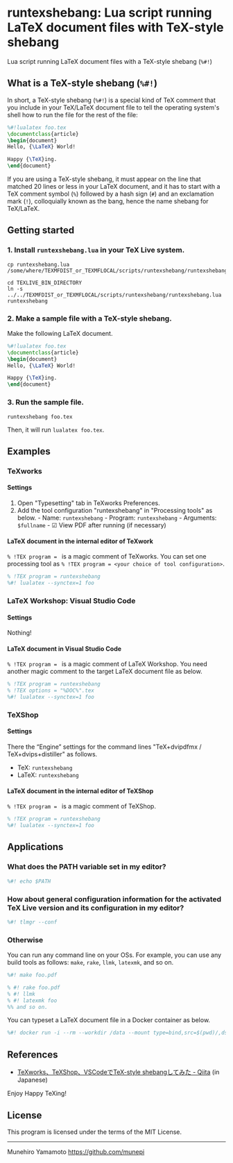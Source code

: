 # runtexshebang: Lua script running LaTeX document files with TeX-style shebang

Lua script running LaTeX document files with a TeX-style shebang (`%#!`)

## What is a TeX-style shebang (`%#!`)

In short, a TeX-style shebang (`%#!`) is a special kind of TeX comment 
that you include in your TeX/LaTeX document file to tell the operating system's 
shell how to run the file for the rest of the file: 

``` latex
%#!lualatex foo.tex
\documentclass{article}
\begin{document}
Hello, {\LaTeX} World!

Happy {\TeX}ing.
\end{document}
```

If you are using a TeX-style shebang, it must appear on the line that 
matched 20 lines or less in your LaTeX document, and it has to start with 
a TeX comment symbol (`%`) followed by a hash sign (`#`) and an exclamation mark (`!`), 
colloquially known as the bang, hence the name shebang for TeX/LaTeX. 


## Getting started

### 1. Install `runtexshebang.lua` in your TeX Live system.

``` shell
cp runtexshebang.lua /some/where/TEXMFDIST_or_TEXMFLOCAL/scripts/runtexshebang/runtexshebang.lua

cd TEXLIVE_BIN_DIRECTORY
ln -s ../../TEXMFDIST_or_TEXMFLOCAL/scripts/runtexshebang/runtexshebang.lua runtexshebang
```

### 2. Make a sample file with a TeX-style shebang.

Make the following LaTeX document. 

``` latex
%#!lualatex foo.tex
\documentclass{article}
\begin{document}
Hello, {\LaTeX} World!

Happy {\TeX}ing.
\end{document}
```

### 3. Run the sample file.

``` shell
runtexshebang foo.tex
```

Then, it will run `lualatex foo.tex`.


## Examples

### TeXworks

#### Settings

1. Open "Typesetting" tab in TeXworks Preferences.
2. Add the tool configuration "runtexshebang" in "Processing tools" as below.
        - Name: `runtexshebang`
        - Program: `runtexshebang`
        - Arguments: `$fullname`
        - ☑ View PDF after running (if necessary)

#### LaTeX document in the internal editor of TeXwork

`% !TEX program = ` is a magic comment of TeXworks.
You can set one processing tool as 
`% !TEX program = <your choice of tool configuration>`.

``` latex
% !TEX program = runtexshebang
%#! lualatex --synctex=1 foo
```


### LaTeX Workshop: Visual Studio Code

#### Settings

Nothing!

#### LaTeX document in Visual Studio Code

`% !TEX program = ` is a magic comment of LaTeX Workshop.
You need another magic comment to the target LaTeX document file as below. 

``` latex
% !TEX program = runtexshebang
% !TEX options = "%DOC%".tex
%#! lualatex --synctex=1 foo
```


### TeXShop

#### Settings

There the “Engine” settings for the command lines "TeX+dvipdfmx / TeX+dvips+distiller" as follows. 

* TeX: `runtexshebang`
* LaTeX: `runtexshebang`

#### LaTeX document in the internal editor of TeXShop

`% !TEX program = ` is a magic comment of TeXShop.

``` latex
% !TEX program = runtexshebang
%#! lualatex --synctex=1 foo
```


## Applications

### What does the PATH variable set in my editor?

``` latex
%#! echo $PATH
```

### How about general configuration information for the activated TeX Live version and its configuration in my editor?

``` latex
%#! tlmgr --conf
```

### Otherwise

You can run any command line on your OSs.
For example, you can use any build tools as follows: 
`make`, `rake`, `llmk`, `latexmk`, and so on.

``` latex
%#! make foo.pdf

% #! rake foo.pdf
% #! llmk
% #! latexmk foo
%% and so on.
```

You can typeset a LaTeX document file in a Docker container as below. 

``` latex
%#! docker run -i --rm --workdir /data --mount type=bind,src=$(pwd)/,dst=/data/   bar/foo     lualatex foo
```


## References

* [TeXworks、TeXShop、VSCodeでTeX-style shebangしてみた - Qiita](https://qiita.com/munepi/items/a30c68133cfffbf4d189) (in Japanese)



Enjoy Happy TeXing!


## License

This program is licensed under the terms of the MIT License.

--------------------

Munehiro Yamamoto
https://github.com/munepi
